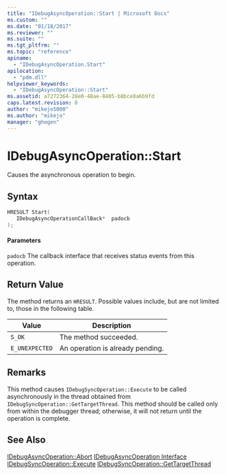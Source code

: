 ```yaml
---
title: "IDebugAsyncOperation::Start | Microsoft Docs"
ms.custom: ""
ms.date: "01/18/2017"
ms.reviewer: ""
ms.suite: ""
ms.tgt_pltfrm: ""
ms.topic: "reference"
apiname:
  - "IDebugAsyncOperation.Start"
apilocation:
  - "pdm.dll"
helpviewer_keywords:
  - "IDebugAsyncOperation::Start"
ms.assetid: a7272364-28e0-48ae-8405-b8bce8a6b9fd
caps.latest.revision: 8
author: "mikejo5000"
ms.author: "mikejo"
manager: "ghogen"
---
```

# IDebugAsyncOperation::Start
Causes the asynchronous operation to begin.

## Syntax

```cpp
HRESULT Start(
   IDebugAsyncOperationCallBack*  padocb
);
```

#### Parameters
 `padocb`
 The callback interface that receives status events from this operation.

## Return Value
 The method returns an `HRESULT`. Possible values include, but are not limited to, those in the following table.

|Value|Description|
|-----------|-----------------|
|`S_OK`|The method succeeded.|
|`E_UNEXPECTED`|An operation is already pending.|

## Remarks
 This method causes `IDebugSyncOperation::Execute` to be called asynchronously in the thread obtained from `IDebugSyncOperation::GetTargetThread`. This method should be called only from within the debugger thread; otherwise, it will not return until the operation is complete.

## See Also
 [IDebugAsyncOperation::Abort](../../winscript/reference/idebugasyncoperation-abort.md)
 [IDebugAsyncOperation Interface](../../winscript/reference/idebugasyncoperation-interface.md)
 [IDebugSyncOperation::Execute](../../winscript/reference/idebugsyncoperation-execute.md)
 [IDebugSyncOperation::GetTargetThread](../../winscript/reference/idebugsyncoperation-gettargetthread.md)